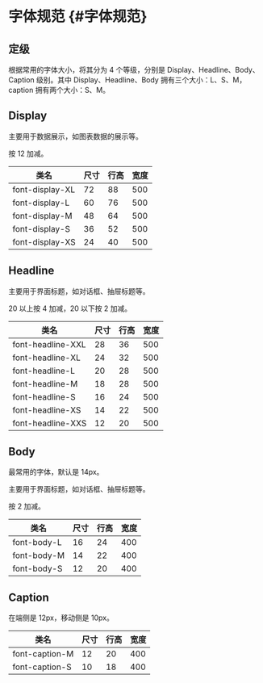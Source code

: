 # 字体规范 {#字体规范}

## 定级

根据常用的字体大小，将其分为 4 个等级，分别是 Display、Headline、Body、Caption 级别。其中 Display、Headline、Body 拥有三个大小：L、S、M，caption 拥有两个大小：S、M。

## Display

主要用于数据展示，如图表数据的展示等。

按 12 加减。

| 类名            | 尺寸 | 行高 | 宽度 |
| --------------- | ---- | ---- | ---- |
| font-display-XL | 72   | 88   | 500  |
| font-display-L  | 60   | 76   | 500  |
| font-display-M  | 48   | 64   | 500  |
| font-display-S  | 36   | 52   | 500  |
| font-display-XS | 24   | 40   | 500  |

## Headline

主要用于界面标题，如对话框、抽屉标题等。

20 以上按 4 加减，20 以下按 2 加减。

| 类名              | 尺寸 | 行高 | 宽度 |
| ----------------- | ---- | ---- | ---- |
| font-headline-XXL | 28   | 36   | 500  |
| font-headline-XL  | 24   | 32   | 500  |
| font-headline-L   | 20   | 28   | 500  |
| font-headline-M   | 18   | 28   | 500  |
| font-headline-S   | 16   | 24   | 500  |
| font-headline-XS  | 14   | 22   | 500  |
| font-headline-XXS | 12   | 20   | 500  |

## Body

最常用的字体，默认是 14px。

主要用于界面标题，如对话框、抽屉标题等。

按 2 加减。

| 类名        | 尺寸 | 行高 | 宽度 |
| ----------- | ---- | ---- | ---- |
| font-body-L | 16   | 24   | 400  |
| font-body-M | 14   | 22   | 400  |
| font-body-S | 12   | 20   | 400  |

## Caption

在端侧是 12px，移动侧是 10px。

| 类名           | 尺寸 | 行高 | 宽度 |
| -------------- | ---- | ---- | ---- |
| font-caption-M | 12   | 20   | 400  |
| font-caption-S | 10   | 18   | 400  |
